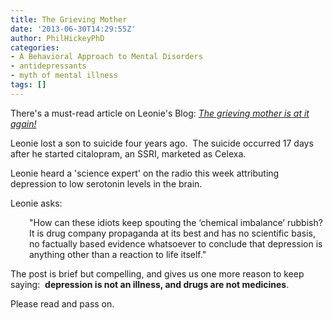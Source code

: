 ```yaml
---
title: The Grieving Mother
date: '2013-06-30T14:29:55Z'
author: PhilHickeyPhD
categories:
- A Behavioral Approach to Mental Disorders
- antidepressants
- myth of mental illness
tags: []
---
```


There's a must-read article on Leonie's Blog: <i><a href="http://leoniefennell.wordpress.com/2013/06/29/the-grieving-mother-is-at-it-again/">The grieving mother is at it again!</a></i>

Leonie lost a son to suicide four years ago.  The suicide occurred 17 days after he started citalopram, an SSRI, marketed as Celexa.

Leonie heard a 'science expert' on the radio this week attributing depression to low serotonin levels in the brain.

Leonie asks:
<p style="padding-left: 30px;">"How can these idiots keep spouting the ‘chemical imbalance’ rubbish? It is drug company propaganda at its best and has no scientific basis, no factually based evidence whatsoever to conclude that depression is anything other than a reaction to life itself."</p>
The post is brief but compelling, and gives us one more reason to keep saying:  <strong>depression is not an illness, and drugs are not medicines</strong>.

Please read and pass on.